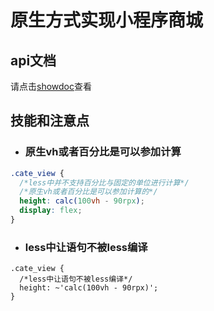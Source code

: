 # 原生方式实现小程序商城

## api文档

请点击[showdoc](https://www.showdoc.cc/128719739414963?page_id=2513235043485226)查看

## 技能和注意点

- ### 原生vh或者百分比是可以参加计算

```css
.cate_view {
  /*less中并不支持百分比与固定的单位进行计算*/
  /*原生vh或者百分比是可以参加计算的*/
  height: calc(100vh - 90rpx);
  display: flex;
}
```

- ### less中让语句不被less编译

```less
.cate_view {
  /*less中让语句不被less编译*/
  height: ~'calc(100vh - 90rpx)';
}
```

